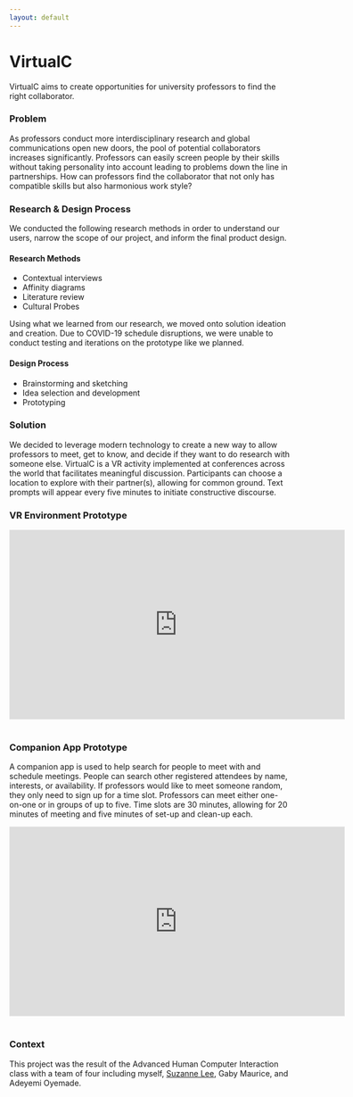 ```yaml
---
layout: default
---
```


# VirtualC

VirtualC aims to create opportunities for university professors to find the right collaborator.

### Problem
As professors conduct more interdisciplinary research and global communications open new doors, the pool of potential collaborators increases significantly.
Professors can easily screen people by their skills without taking personality into account leading to problems down the line in partnerships. How can professors find the collaborator that not only has compatible skills but also harmonious work style?

### Research & Design Process
We conducted the following research methods in order to understand our users, narrow the scope of our project, and inform the final product design.

#### Research Methods
* Contextual interviews
* Affinity diagrams
* Literature review
* Cultural Probes

Using what we learned from our research, we moved onto solution ideation and creation. Due to COVID-19 schedule disruptions, we were unable to conduct testing and iterations on the prototype like we planned.

#### Design Process
* Brainstorming and sketching
* Idea selection and development
* Prototyping


### Solution
We decided to leverage modern technology to create a new way to allow professors to meet, get to know, and decide if they want to do research with someone else. VirtualC is a VR activity implemented at conferences across the world that facilitates meaningful discussion. Participants can choose a location to explore with their partner(s), allowing for common ground. Text prompts will appear every five minutes to initiate constructive discourse.

### VR Environment Prototype

<iframe style="border: 1px solid rgba(0, 0, 0, 0.1);" width="600" height="338" src="https://www.figma.com/embed?embed_host=share&url=https%3A%2F%2Fwww.figma.com%2Fproto%2FOHrqOPq9EYqCpu7hU3VmeU%2FVirtualC%3Fnode-id%3D1%253A3%26scaling%3Dscale-down&chrome=DOCUMENTATION" allowfullscreen></iframe> &nbsp;  

### Companion App Prototype

A companion app is used to help search for people to meet with and schedule meetings. People can search other registered attendees by name, interests, or availability. If professors would like to meet someone random, they only need to sign up for a time slot. Professors can meet either one-on-one or in groups of up to five. Time slots are 30 minutes, allowing for 20 minutes of meeting and five minutes of set-up and clean-up each.

<iframe style="border: 1px solid rgba(0, 0, 0, 0.1);" width="600" height="338" src="https://www.figma.com/embed?embed_host=share&url=https%3A%2F%2Fwww.figma.com%2Fproto%2FCAe3E8GvkzFolicrR9fMd6%2F4400-Affinity-Diagram%3Fnode-id%3D825%253A13409%26scaling%3Dscale-down&chrome=DOCUMENTATION" allowfullscreen></iframe> &nbsp;  

### Context

This project was the result of the Advanced Human Computer Interaction class with a team of four including myself, [Suzanne Lee](http://suzanneleeux.com/), Gaby Maurice, and Adeyemi Oyemade.
